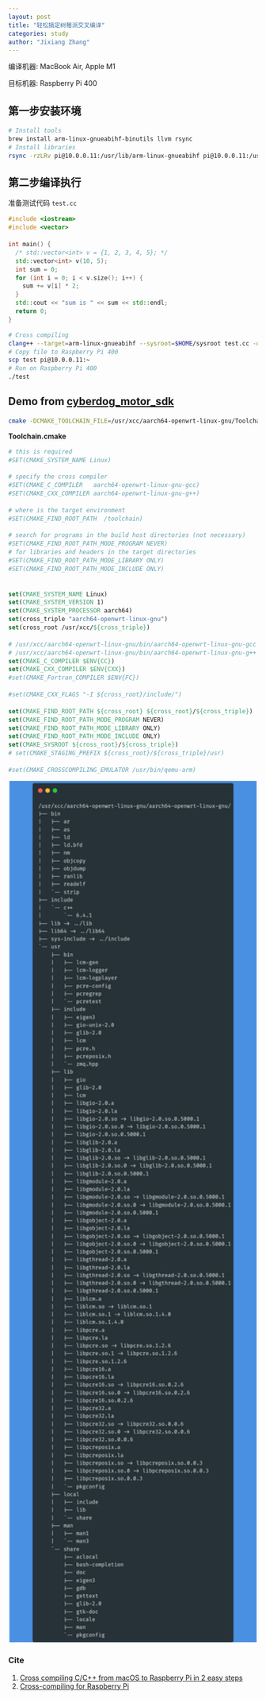 ```yaml
---
layout: post
title: "轻松搞定树莓派交叉编译"
categories: study
author: "Jixiang Zhang"
---
```


编译机器: MacBook Air, Apple M1

目标机器: Raspberry Pi 400

## 第一步安装环境

```bash
# Install tools
brew install arm-linux-gnueabihf-binutils llvm rsync
# Install libraries
rsync -rzLRv pi@10.0.0.11:/usr/lib/arm-linux-gnueabihf pi@10.0.0.11:/usr/lib/gcc/arm-linux-gnueabihf pi@10.0.0.11:/usr/include pi@10.0.0.11:/lib/arm-linux-gnueabihf sysroot
```

## 第二步编译执行

准备测试代码 `test.cc`

```c++
#include <iostream>
#include <vector>

int main() {
  /* std::vector<int> v = {1, 2, 3, 4, 5}; */
  std::vector<int> v(10, 5);
  int sum = 0;
  for (int i = 0; i < v.size(); i++) {
    sum += v[i] * 2;
  }
  std::cout << "sum is " << sum << std::endl;
  return 0;
}
```

```bash
# Cross compiling
clang++ --target=arm-linux-gnueabihf --sysroot=$HOME/sysroot test.cc -o test
# Copy file to Raspberry Pi 400
scp test pi@10.0.0.11:~
# Run on Raspberry Pi 400
./test
```

## Demo from [cyberdog_motor_sdk](https://github.com/MiRoboticsLab/cyberdog_motor_sdk)

```bash
cmake -DCMAKE_TOOLCHAIN_FILE=/usr/xcc/aarch64-openwrt-linux-gnu/Toolchain.cmake ..
```

**Toolchain.cmake**

```cmake
# this is required
#SET(CMAKE_SYSTEM_NAME Linux)

# specify the cross compiler
#SET(CMAKE_C_COMPILER   aarch64-openwrt-linux-gnu-gcc)
#SET(CMAKE_CXX_COMPILER aarch64-openwrt-linux-gnu-g++)

# where is the target environment 
#SET(CMAKE_FIND_ROOT_PATH  /toolchain)

# search for programs in the build host directories (not necessary)
#SET(CMAKE_FIND_ROOT_PATH_MODE_PROGRAM NEVER)
# for libraries and headers in the target directories
#SET(CMAKE_FIND_ROOT_PATH_MODE_LIBRARY ONLY)
#SET(CMAKE_FIND_ROOT_PATH_MODE_INCLUDE ONLY)


set(CMAKE_SYSTEM_NAME Linux)
set(CMAKE_SYSTEM_VERSION 1)
set(CMAKE_SYSTEM_PROCESSOR aarch64)
set(cross_triple "aarch64-openwrt-linux-gnu")
set(cross_root /usr/xcc/${cross_triple})

# /usr/xcc/aarch64-openwrt-linux-gnu/bin/aarch64-openwrt-linux-gnu-gcc
# /usr/xcc/aarch64-openwrt-linux-gnu/bin/aarch64-openwrt-linux-gnu-g++
set(CMAKE_C_COMPILER $ENV{CC})
set(CMAKE_CXX_COMPILER $ENV{CXX})
#set(CMAKE_Fortran_COMPILER $ENV{FC})

#set(CMAKE_CXX_FLAGS "-I ${cross_root}/include/")

set(CMAKE_FIND_ROOT_PATH ${cross_root} ${cross_root}/${cross_triple})
set(CMAKE_FIND_ROOT_PATH_MODE_PROGRAM NEVER)
set(CMAKE_FIND_ROOT_PATH_MODE_LIBRARY ONLY)
set(CMAKE_FIND_ROOT_PATH_MODE_INCLUDE ONLY)
set(CMAKE_SYSROOT ${cross_root}/${cross_triple})
# set(CMAKE_STAGING_PREFIX ${cross_root}/${cross_triple}/usr)

#set(CMAKE_CROSSCOMPILING_EMULATOR /usr/bin/qemu-arm)
```

<p align="center">
  <img src="/images/carbon.png" width="500"/>
</p>

### Cite

1. [Cross compiling C/C++ from macOS to Raspberry Pi in 2 easy steps](https://medium.com/@haraldfernengel/cross-compiling-c-c-from-macos-to-raspberry-pi-in-2-easy-steps-23f391a8c63)
2. [Cross-compiling for Raspberry Pi](https://github.com/sony/nmos-cpp/blob/master/Documents/Raspberry-Pi.md)
